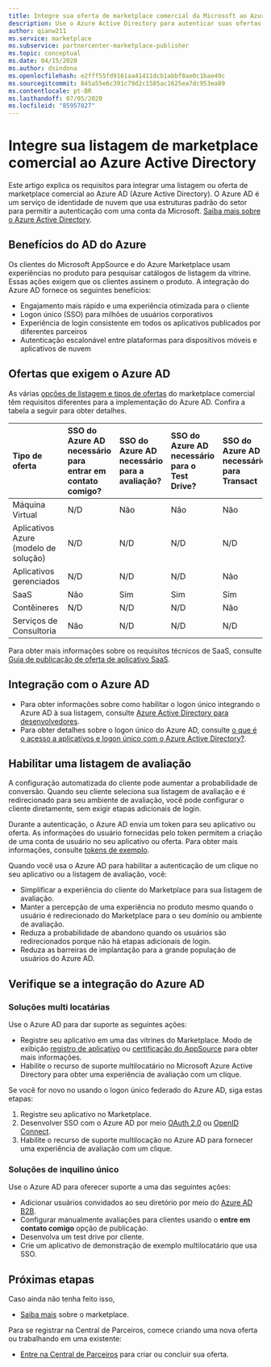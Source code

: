 ```yaml
---
title: Integre sua oferta de marketplace comercial da Microsoft ao Azure Active Directory
description: Use o Azure Active Directory para autenticar suas ofertas do Microsoft AppSource e do Azure Marketplace.
author: qianw211
ms.service: marketplace
ms.subservice: partnercenter-marketplace-publisher
ms.topic: conceptual
ms.date: 04/15/2020
ms.author: dsindona
ms.openlocfilehash: e2fff55fd9161aa41411dcb1abbf8ae0c1bae49c
ms.sourcegitcommit: 845a55e6c391c79d2c1585ac1625ea7dc953ea89
ms.contentlocale: pt-BR
ms.lasthandoff: 07/05/2020
ms.locfileid: "85957827"
---
```

# <a name="integrate-your-commercial-marketplace-listing-with-azure-active-directory"></a>Integre sua listagem de marketplace comercial ao Azure Active Directory

 Este artigo explica os requisitos para integrar uma listagem ou oferta de marketplace comercial ao Azure AD (Azure Active Directory). O Azure AD é um serviço de identidade de nuvem que usa estruturas padrão do setor para permitir a autenticação com uma conta da Microsoft. [Saiba mais sobre o Azure Active Directory](https://azure.microsoft.com/services/active-directory).

## <a name="azure-ad-benefits"></a>Benefícios do AD do Azure

Os clientes do Microsoft AppSource e do Azure Marketplace usam experiências no produto para pesquisar catálogos de listagem da vitrine. Essas ações exigem que os clientes assinem o produto. A integração do Azure AD fornece os seguintes benefícios:

- Engajamento mais rápido e uma experiência otimizada para o cliente
- Logon único (SSO) para milhões de usuários corporativos
- Experiência de login consistente em todos os aplicativos publicados por diferentes parceiros
- Autenticação escalonável entre plataformas para dispositivos móveis e aplicativos de nuvem

## <a name="offers-that-require-azure-ad"></a>Ofertas que exigem o Azure AD

As várias [opções de listagem e tipos de ofertas](determine-your-listing-type.md) do marketplace comercial têm requisitos diferentes para a implementação do Azure AD. Confira a tabela a seguir para obter detalhes.

| Tipo de oferta    | SSO do Azure AD necessário para entrar em contato comigo?  | SSO do Azure AD necessário para a avaliação? | SSO do Azure AD necessário para o Test Drive?  | SSO do Azure AD necessário para Transact |
| :------------------- | :-------------------|:-------------------|:-------------------|:-------------------|
| Máquina Virtual | N/D | Não | Não | Não |
| Aplicativos Azure (modelo de solução)  | N/D | N/D | N/D | N/D |
| Aplicativos gerenciados  | N/D | N/D | N/D | Não |
| SaaS  | Não | Sim | Sim | Sim |
| Contêineres  | N/D | N/D | N/D | Não |
| Serviços de Consultoria  | Não | N/D | N/D | N/D |

Para obter mais informações sobre os requisitos técnicos de SaaS, consulte [Guia de publicação de oferta de aplicativo SaaS](marketplace-saas-applications-technical-publishing-guide.md).

## <a name="azure-ad-integration"></a>Integração com o Azure AD

- Para obter informações sobre como habilitar o logon único integrando o Azure AD à sua listagem, consulte [Azure Active Directory para desenvolvedores](../active-directory/develop/index.yml).
- Para obter detalhes sobre o logon único do Azure AD, consulte [o que é o acesso a aplicativos e logon único com o Azure Active Directory?](../active-directory/manage-apps/what-is-single-sign-on.md).

## <a name="enable-a-trial-listing"></a>Habilitar uma listagem de avaliação

A configuração automatizada do cliente pode aumentar a probabilidade de conversão. Quando seu cliente seleciona sua listagem de avaliação e é redirecionado para seu ambiente de avaliação, você pode configurar o cliente diretamente, sem exigir etapas adicionais de login.

Durante a autenticação, o Azure AD envia um token para seu aplicativo ou oferta. As informações do usuário fornecidas pelo token permitem a criação de uma conta de usuário no seu aplicativo ou oferta. Para obter mais informações, consulte [tokens de exemplo](../active-directory/develop/id-tokens.md).

Quando você usa o Azure AD para habilitar a autenticação de um clique no seu aplicativo ou a listagem de avaliação, você:

- Simplificar a experiência do cliente do Marketplace para sua listagem de avaliação.
- Manter a percepção de uma experiência no produto mesmo quando o usuário é redirecionado do Marketplace para o seu domínio ou ambiente de avaliação.
- Reduza a probabilidade de abandono quando os usuários são redirecionados porque não há etapas adicionais de login.
- Reduza as barreiras de implantação para a grande população de usuários do Azure AD.

## <a name="verify-azure-ad-integration"></a>Verifique se a integração do Azure AD

### <a name="multitenant-solutions"></a>Soluções multi locatárias

Use o Azure AD para dar suporte as seguintes ações:

- Registre seu aplicativo em uma das vitrines do Marketplace. Modo de exibição [registro de aplicativo](../active-directory/develop/quickstart-register-app.md) ou [certificação do AppSource](../active-directory/azuread-dev/howto-get-appsource-certified.md) para obter mais informações.
- Habilite o recurso de suporte multilocatário no Microsoft Azure Active Directory para obter uma experiência de avaliação com um clique.

Se você for novo no usando o logon único federado do Azure AD, siga estas etapas:

1. Registre seu aplicativo no Marketplace.
1. Desenvolver SSO com o Azure AD por meio [OAuth 2.0](../active-directory/azuread-dev/v1-protocols-oauth-code.md) ou [OpenID Connect](../active-directory/azuread-dev/v1-protocols-openid-connect-code.md).
1. Habilite o recurso de suporte multilocação no Azure AD para fornecer uma experiência de avaliação com um clique.

### <a name="single-tenant-solutions"></a>Soluções de inquilino único

Use o Azure AD para oferecer suporte a uma das seguintes ações:

- Adicionar usuários convidados ao seu diretório por meio do [Azure AD B2B](../active-directory/b2b/what-is-b2b.md).
- Configurar manualmente avaliações para clientes usando o **entre em contato comigo** opção de publicação.
- Desenvolva um test drive por cliente.
- Crie um aplicativo de demonstração de exemplo multilocatário que usa SSO.

## <a name="next-steps"></a>Próximas etapas

Caso ainda não tenha feito isso, 

- [Saiba mais](https://azuremarketplace.microsoft.com/sell) sobre o marketplace.

Para se registrar na Central de Parceiros, comece criando uma nova oferta ou trabalhando em uma existente:

- [Entre na Central de Parceiros](https://partner.microsoft.com/dashboard/account/v3/enrollment/introduction/partnership) para criar ou concluir sua oferta.
